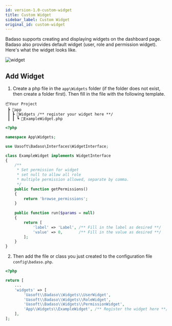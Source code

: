```yaml
---
id: version-1.0-custom-widget
title: Custom Widget
sidebar_label: Custom Widget
original_id: custom-widget
---
```


Badaso supports creating and displaying widgets on the dashboard page. Badaso also provides default widget (user, role and permission widget). Here's what the widget looks like.

![widget](assets/widget.png)

## Add Widget

1. Create a php file in the `app\Widgets` folder (if the folder does not exist, then create a folder first). Then fill in the file with the following template.

```
📦Your Project
 ┣ 📂app
 ┃ ┣ 📂Widgets /** register your widget here **/
 ┃ ┃ ┗ 📜ExampleWidget.php
```

<!--DOCUSAURUS_CODE_TABS-->
<!--PHP-->
```php
<?php

namespace App\Widgets;

use Uasoft\Badaso\Interfaces\WidgetInterface;

class ExampleWidget implements WidgetInterface
{
    /**
     * Set permission for widget
     * set null to allow all role
     * multiple permission allowed, separate by comma.
     */
    public function getPermissions()
    {
        return 'browse_permissions';
    }
    
    public function run($params = null)
    {
        return [
            'label' => 'Label', /** Fill in the label as desired **/
            'value' => 0,       /** Fill in the value as desired **/
        ];
    }
}
```
<!--END_DOCUSAURUS_CODE_TABS-->

2. Then add the file or class you just created to the configuration file `config\badaso.php`.

<!--DOCUSAURUS_CODE_TABS-->
<!--PHP-->
```php
<?php

return [
    ...
    'widgets' => [
        'Uasoft\\Badaso\\Widgets\\UserWidget',
        'Uasoft\\Badaso\\Widgets\\RoleWidget',
        'Uasoft\\Badaso\\Widgets\\PermissionWidget',
        'App\\Widgets\\ExampleWidget', /** Register the widget here **/
    ],
];
```
<!--END_DOCUSAURUS_CODE_TABS-->